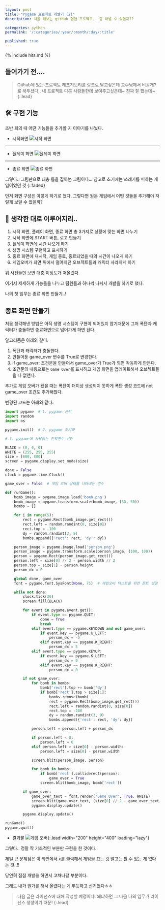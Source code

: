 ```yaml
---
layout: post
title: "Pygame 프로젝트 개발기 (2)"
description: 처음 해보는 github 협업 프로젝트.. 잘 해낼 수 있을까??

categories: python
permalink: '/:categories/:year/:month/:day/:title'

published: true
---
```

{% include hits.md %}


## 들어가기 전....
> Github에 있는 프로젝트 레포지토리를 링크로 달고싶은데 교수님께서 비공개?로 해두셨다,,
> 내 프로젝트 다른 사람들한테 보여주고싶은데~ 진짜 잘 했는데~
{:.lead}


## 🛠 구현 기능
초반 회의 때 어떤 기능들을 추가할 지 이야기를 나눴다.

- 시작화면
![시작 화면](_posts\python\pygame1\start.png)
<hr>

- 플레이 화면
![플레이 화면](_posts\python\pygame1\playing.png)
<hr>

- 종료 화면
![종료 화면](_posts\python\pygame1\end.png)


그렇다.. 그림판으로 대충 틀을 잡아본 그림이다... 참고로 초기에는 쓰레기를 피하는 게임이었던 것
{:.faded}


먼저 화면 구성은 이렇게 하기로 했다. 그렇다면 원본 게임에서 어떤 것들을 추가해야 저렇게 보일 수 있을까?


## 🧠 생각한 대로 이루어지리.. 
1. 시작 화면, 플레이 화면, 종료 화면 총 3가지로 상황에 맞는 화면 나누기
2. 시작 화면에 START 버튼, 로고 만들기
3. 플레이 화면에 시간 나오게 하기
4. 생명 시스템 구현하고 표시하기
5. 종료 화면에 재시작, 게임 종료, 종료되었을 때의 시간이 나오게 하기
6. 게임오버가 되면 위에서 떨어지던 오브젝트들과 캐릭터 사라지게 하기

위 사진들만 보면 대충 이정도가 떠올랐다.

여기서 세세하게 기능들을 나누고 팀원들과 하나씩 나눠서 개발을 하기로 했다.

나의 첫 임무는 종료 화면 만들기..!


## 종료 화면 만들기
처음 생각해낸 방법은 아직 생명 시스템이 구현이 되어있지 않기때문에 그저 폭탄과 캐릭터가 충돌하면 종료화면으로 넘어가게 하면 된다.

알고리즘은 아래와 같다.

1. 폭탄과 캐릭터가 충돌한다.
2. 만들어둔 game_over 변수를 True로 변경한다.
3. if game_over: 조건문을 만들어서 game_over가 True가 되면 작동하게 만든다.
4. 조건문의 내용으로는 `Game Over`를 표시하고 게임 화면을 업데이트해서 오브젝트들을 다 없앤다.

추가로 게임 오버가 됐을 때는 폭탄이 더이상 생성되지 못하게 폭탄 생성 코드에 not game_over 조건도 추가해줬다.

변경된 코드는 아래와 같다.


```Python
import pygame  # 1. pygame 선언
import random
import os

pygame.init()  # 2. pygame 초기화

# 3. pygame에 사용되는 전역변수 선언

BLACK = (0, 0, 0)
WHITE = (255, 255, 255)
size = [600, 800]
screen = pygame.display.set_mode(size)

done = False
clock = pygame.time.Clock()

game_over = False  # 게임 오버 상태를 나타내는 변수

def runGame():
    bomb_image = pygame.image.load('bomb.png')
    bomb_image = pygame.transform.scale(bomb_image, (50, 50))
    bombs = []

    for i in range(5):
        rect = pygame.Rect(bomb_image.get_rect())
        rect.left = random.randint(0, size[0])
        rect.top = -100
        dy = random.randint(3, 9)
        bombs.append({'rect': rect, 'dy': dy})

    person_image = pygame.image.load('person.png')
    person_image = pygame.transform.scale(person_image, (100, 100))
    person = pygame.Rect(person_image.get_rect())
    person.left = size[0] // 2 - person.width // 2
    person.top = size[1] - person.height
    person_dx = 0

    global done, game_over
    font = pygame.font.SysFont(None, 75)  # 게임오버 텍스트를 위한 폰트 설정

    while not done:
        clock.tick(30)
        screen.fill(BLACK)

        for event in pygame.event.get():
            if event.type == pygame.QUIT:
                done = True
                break
            elif event.type == pygame.KEYDOWN and not game_over:
                if event.key == pygame.K_LEFT:
                    person_dx = -5
                elif event.key == pygame.K_RIGHT:
                    person_dx = 5
            elif event.type == pygame.KEYUP:
                if event.key == pygame.K_LEFT:
                    person_dx = 0
                elif event.key == pygame.K_RIGHT:
                    person_dx = 0

        if not game_over:
            for bomb in bombs:
                bomb['rect'].top += bomb['dy']
                if bomb['rect'].top > size[1]:
                    bombs.remove(bomb)
                    rect = pygame.Rect(bomb_image.get_rect())
                    rect.left = random.randint(0, size[0])
                    rect.top = -100
                    dy = random.randint(3, 9)
                    bombs.append({'rect': rect, 'dy': dy})

            person.left = person.left + person_dx

            if person.left < 0:
                person.left = 0
            elif person.left > size[0] - person.width:
                person.left = size[0] - person.width

            screen.blit(person_image, person)

            for bomb in bombs:
                if bomb['rect'].colliderect(person):
                    game_over = True
                screen.blit(bomb_image, bomb['rect'])

        if game_over:
            game_over_text = font.render("Game Over", True, WHITE)
            screen.blit(game_over_text, (size[0] // 2 - game_over_text.get_width() // 2, size[1] // 2 - game_over_text.get_height() // 2))
            pygame.display.update()

        pygame.display.update()

runGame()
pygame.quit()
```

- 결과물
![게임 오버](_posts\python\pygame1\game_over.png){:.lead width="200" height="400" loading="lazy"}

그렇다.. 정말 딱 기초적인 부분만 구현을 한 것이다.

제일 큰 문제점은 이 화면에서 x를 클릭해서 게임을 끄는 것 말고는 할 수 있는 게 없다는 것..!!

당연히 점점 개발을 하면서 고쳐나갈 부분이다.

그래도 내가 뭔가를 해서 올렸다는 게 뿌듯하고 신기했다ㅎㅎ



> 다음 글은 라이선스에 대해 작성할 예정이다. 왜냐하면 그 다음 나의 임무가 라이선스 생성이기 때문!
{:.lead}